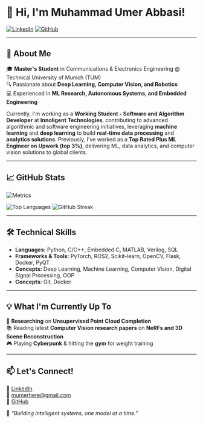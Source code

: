 # 👋 Hi, I'm Muhammad Umer Abbasi!

[![LinkedIn](https://img.shields.io/badge/LinkedIn-Profile-blue?logo=linkedin)](https://linkedin.com/in/mumerabbasi)
[![GitHub](https://img.shields.io/github/followers/mumerabbasi?label=Follow&style=social)](https://github.com/mumerabbasi)

---

## 🚀 About Me

🎓 **Master's Student** in Communications & Electronics Engineering @ Technical University of Munich (TUM)  
🔍 Passionate about **Deep Learning, Computer Vision, and Robotics**  
💻 Experienced in **ML Research, Autonomous Systems, and Embedded Engineering**

Currently, I'm working as a **Working Student - Software and Algorithm Developer** at **Innoligent Technologies**, contributing to advanced algorithmic and software engineering initiatives, leveraging **machine learning** and **deep learning** to build **real‐time data processing** and **analytics solutions**. Previously, I've worked as a **Top Rated Plus ML Engineer on Upwork (top 3%)**, delivering ML, data analytics, and computer vision solutions to global clients.

---

## 📈 GitHub Stats
![Metrics](https://metrics.lecoq.io/mumerabbasi?template=classic&base.community=0&base.metadata=0&isocalendar=1&isocalendar.duration=full-year&config.timezone=Europe%2FBerlin)

![Top Languages](https://github-readme-stats.vercel.app/api/top-langs/?username=mumerabbasi&layout=compact&theme=radical)
![GitHub Streak](https://streak-stats.demolab.com?user=mumerabbasi&theme=radical&hide_border=true)

---

## 🛠️ Technical Skills

- **Languages:** Python, C/C++, Embedded C, MATLAB, Verilog, SQL  
- **Frameworks & Tools:** PyTorch, ROS2, Scikit-learn, OpenCV, Flask, Docker, PyQT  
- **Concepts:** Deep Learning, Machine Learning, Computer Vision, Digital Signal Processing, OOP  
- **Concepts:** Git, Docker

---

## 💡 What I'm Currently Up To

🔬 **Researching** on **Unsupervised Point Cloud Completion**  
📚 Reading latest **Computer Vision research papers** on **NeRFs and 3D Scene Reconstruction**  
🎮 Playing **Cyberpunk** & hitting the **gym** for weight training

---

## 📫 Let's Connect!

💼 [LinkedIn](https://linkedin.com/in/mumerabbasi)  
📧 mumerhere@gmail.com  
🔗 [GitHub](https://github.com/mumerabbasi)

🚀 _"Building intelligent systems, one model at a time."_
